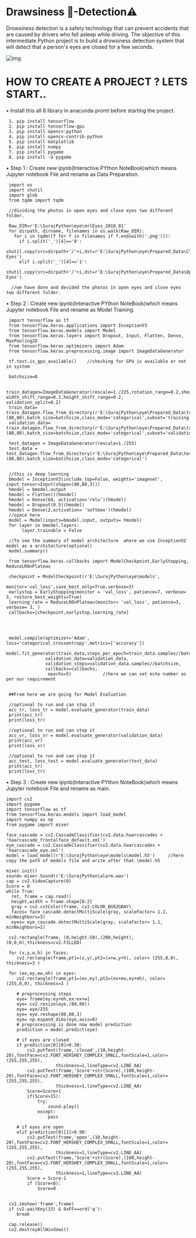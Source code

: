 # Drawsiness 🥱-Detection⚠️
Drowsiness detection is a safety technology that can prevent accidents that are caused by drivers who fell asleep while driving. The objective of this intermediate Python project is to build a drowsiness detection system that will detect that a person's eyes are closed for a few seconds.



![img](https://user-images.githubusercontent.com/101108540/171376466-235c00aa-d25e-49bb-8562-863b780fbc4c.jpeg)


# HOW TO CREATE A PROJECT ? LETS START..


• Install this all 8 library in anaconda promt before starting the project. 


     1. pip install tensorflow
     2. pip install tensorflow-gpu
     3. pip install opencv-python
     4. pip install opencv-contrib-python
     5. pip install matplotlib
     6. pip install numpy
     7. pip install pygame
     8. pip install -U pygame
                    
                    

• Step 1 : Create new ipynb(Interactive PYthon NoteBook)which means Jupyter notebook File and rename as Data Preparation.



     import os
     import shutil
     import glob
     from tqdm import tqdm
            
     //dividing the photos in open eyes and close eyes two different folder.
            
     Raw_DIR=r'E:\SurajPython\eye\mrlEyes_2018_01'
     for dirpath, dirname, filenames in os.walk(Raw_DIR):
       for i in tqdm([f for f in filenames if f.endswith('.png')]):
         if i.split('_')[4]=='0':
           shutil.copy(src=dirpath+'/'+i,dst=r'E:\SurajPython\eye\Prepared_Data\Close Eyes')    
         elif i.split('_')[4]=='1':
           shutil.copy(src=dirpath+'/'+i,dst=r'E:\SurajPython\eye\Prepared_Data\Open Eyes')
                  
      //we have done and devided the photos in open eyes and close eyes two different folder.
      
      
      
      
• Step 2 : Create new ipynb(Interactive PYthon NoteBook)which means Jupyter notebook File and rename as Model Training.
      
      
      
      
     import tensorflow as tf
     from tensorflow.keras.applications import InceptionV3
     from tensorflow.keras.models import Model
     from tensorflow.keras.layers import Dropout, Input, Flatten, Dense, MaxPooling2D
     from tensorflow.keras.optimizers import Adam
     from tensorflow.keras.preprocessing.image import ImageDataGenerator

     tf.test.is_gpu_available()    //checking for GPU is available or not in system

     batchsize=8

     train_datagen=ImageDataGenerator(rescale=1./225,rotation_range=0.2,shear_range=0.2,zoom_range=0.2, width_shift_range=0.2,height_shift_range=0.2,                          validation_split=0.2)
     train_data= train_datagen.flow_from_directory(r'E:\SurajPython\eye\Prepared_Data\train',target_size=                                                              (80,80),batch_size=batchsize,class_mode='categorical',subset='training')
     validation_data= train_datagen.flow_from_directory(r'E:\SurajPython\eye\Prepared_Data\train',target_size=                                                                (80,80),batch_size=batchsize,class_mode='categorical',subset='validation')

     test_datagen = ImageDataGenerator(rescale=1./255)
     test_data = test_datagen.flow_from_directory(r'E:\SurajPython\eye\Prepared_Data\test',target_size=(80,80),batch_size=batchsize,class_mode='categorical')


     //this is deep learning
     bmodel = InceptionV3(include_top=False, weights='imagenet', input_tensor=Input(shape=(80,80,3)))
     hmodel = bmodel.output
     hmodel = Flatten()(hmodel)
     hmodel = Dense(64, activation='relu')(hmodel)
     hmodel = Dropout(0.5)(hmodel)
     hmodel = Dense(2,activation= 'softmax')(hmodel)
     //space here
     model = Model(inputs=bmodel.input, outputs= hmodel)
     for layer in bmodel.layers:
          layer.trainable = False

     //To see the summary of model architecture  where we use InceptionV2 model as a architecture(optional)
     model.summary()

     from tensorflow.keras.callbacks import ModelCheckpoint,EarlyStopping, ReduceLROnPlateau

     checkpoint = ModelCheckpoint(r'E:\SurajPython\eye\models',
                            monitor='val_loss',save_best_only=True,verbose=3)
     earlystop = EarlyStopping(monitor = 'val_loss', patience=7, verbose= 3, restore_best_weights=True)
     learning_rate = ReduceLROnPlateau(monitor= 'val_loss', patience=3, verbose= 3, )
     callbacks=[checkpoint,earlystop,learning_rate]




     model.compile(optimizer='Adam', loss='categorical_crossentropy',metrics=['accuracy'])
     model.fit_generator(train_data,steps_per_epoch=train_data.samples//batchsize,
                   validation_data=validation_data,
                   validation_steps=validation_data.samples//batchsize,
                   callbacks=callbacks,
                    epochs=5)            //here we can set echo number as per our requirement


     ##From here we are going for Model Evaluation

     //optional to run and can stop it
     acc_tr, loss_tr = model.evaluate_generator(train_data)
     print(acc_tr)
     print(loss_tr)

     //optional to run and can stop it
     acc_vr, loss_vr = model.evaluate_generator(validation_data)
     print(acc_vr)
     print(loss_vr)

     //optional to run and can stop it
     acc_test, loss_test = model.evaluate_generator(test_data)
     print(acc_tr)
     print(loss_tr)
 
 
 
• Step 3 : Create new ipynb(Interactive PYthon NoteBook)which means Jupyter notebook File and rename as main.


    import cv2
    import pygame
    import tensorflow as tf
    from tensorflow.keras.models import load_model
    import numpy as np
    from pygame import mixer

    face_cascade = cv2.CascadeClassifier(cv2.data.haarcascades + 'haarcascade_frontalface_default.xml')
    eye_cascade = cv2.CascadeClassifier(cv2.data.haarcascades + 'haarcascade_eye.xml')
    model = load_model(r'E:\SurajPython\eye\models\model.h5')     //here copy the path of models file and write after that \model.h5

    mixer.init()
    sound= mixer.Sound(r'E:\SurajPython\alarm.wav')
    cap = cv2.VideoCapture(0)
    Score = 0
    while True:
      ret, frame = cap.read()
      height,width = frame.shape[0:2]
      gray = cv2.cvtColor(frame, cv2.COLOR_BGR2GRAY)
      faces= face_cascade.detectMultiScale(gray, scaleFactor= 1.2, minNeighbors=3)
      eyes= eye_cascade.detectMultiScale(gray, scaleFactor= 1.1, minNeighbors=1)
    
     cv2.rectangle(frame, (0,height-50),(200,height),(0,0,0),thickness=cv2.FILLED)
    
     for (x,y,w,h) in faces:
        cv2.rectangle(frame,pt1=(x,y),pt2=(x+w,y+h), color= (255,0,0), thickness=3 )
         
     for (ex,ey,ew,eh) in eyes:
        cv2.rectangle(frame,pt1=(ex,ey),pt2=(ex+ew,ey+eh), color= (255,0,0), thickness=3 )
        
        # preprocessing steps
        eye= frame[ey:ey+eh,ex:ex+w]
        eye= cv2.resize(eye,(80,80))
        eye= eye/255
        eye= eye.reshape(80,80,3)
        eye= np.expand_dims(eye,axis=0)
        # preprocessing is done now model prediction
        prediction = model.predict(eye)
        
        # if eyes are closed
        if prediction[0][0]>0.30:
            cv2.putText(frame,'closed',(10,height-20),fontFace=cv2.FONT_HERSHEY_COMPLEX_SMALL,fontScale=1,color=(255,255,255),
                       thickness=1,lineType=cv2.LINE_AA)
            cv2.putText(frame,'Score'+str(Score),(100,height-20),fontFace=cv2.FONT_HERSHEY_COMPLEX_SMALL,fontScale=1,color=(255,255,255),
                       thickness=1,lineType=cv2.LINE_AA)
            Score=Score+1
            if(Score>15):
                try:
                    sound.play()
                except:
                    pass
            
        # if eyes are open
        elif prediction[0][1]>0.90:
            cv2.putText(frame,'open',(10,height-20),fontFace=cv2.FONT_HERSHEY_COMPLEX_SMALL,fontScale=1,color=(255,255,255),
                       thickness=1,lineType=cv2.LINE_AA)      
            cv2.putText(frame,'Score'+str(Score),(100,height-20),fontFace=cv2.FONT_HERSHEY_COMPLEX_SMALL,fontScale=1,color=(255,255,255),
                       thickness=1,lineType=cv2.LINE_AA)
            Score = Score-1
            if (Score<0):
                Score=0
            
        
     cv2.imshow('frame',frame)
     if cv2.waitKey(33) & 0xFF==ord('q'):
        break
        
     cap.release()
     cv2.destroyAllWindows()
